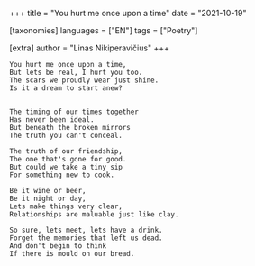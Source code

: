 +++
title = "You hurt me once upon a time"
date = "2021-10-19"

[taxonomies]
languages = ["EN"]
tags = ["Poetry"]

[extra]
author = "Linas Nikiperavičius"
+++
```
You hurt me once upon a time,
But lets be real, I hurt you too.
The scars we proudly wear just shine.
Is it a dream to start anew?
```
<!-- more -->
```

The timing of our times together
Has never been ideal.
But beneath the broken mirrors
The truth you can't conceal.

The truth of our friendship,
The one that's gone for good.
But could we take a tiny sip
For something new to cook.

Be it wine or beer,
Be it night or day,
Lets make things very clear,
Relationships are maluable just like clay.

So sure, lets meet, lets have a drink.
Forget the memories that left us dead.
And don't begin to think
If there is mould on our bread.
```
